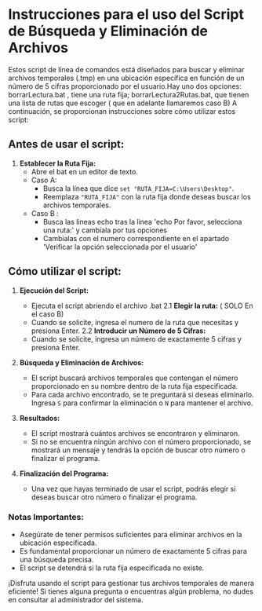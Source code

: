 # Instrucciones para el uso del Script de Búsqueda y Eliminación de Archivos

Estos script de línea de comandos está diseñados para buscar y eliminar archivos temporales (.tmp) en una ubicación específica en función de un número de 5 cifras proporcionado por el usuario.Hay uno dos opciones: borrarLectura.bat , tiene una ruta fija;  borrarLectura2Rutas.bat, que tienen una lista de rutas que escoger ( que en adelante llamaremos caso B) 
A continuación, se proporcionan instrucciones sobre cómo utilizar estos script:

## Antes de usar el script:

1. **Establecer la Ruta Fija:**
   - Abre el bat en un editor de texto.
   - Caso A: 
      - Busca la línea que dice `set "RUTA_FIJA=C:\Users\Desktop"`. 
      - Reemplaza `"RUTA_FIJA"` con la ruta fija donde deseas buscar los archivos temporales.
   - Caso B :
      - Busca las lineas echo tras la linea 'echo Por favor, selecciona una ruta:' y cambiala por tus opciones
      - Cambialas con el numero correspondiente en el apartado 'Verificar la opción seleccionada por el usuario'
## Cómo utilizar el script:

1. **Ejecución del Script:**
   - Ejecuta el script abriendo el archivo .bat 
2.1 **Elegir la ruta:** ( SOLO En el caso B) 
   - Cuando se solicite, ingresa el numero de la ruta que necesitas y presiona Enter.
2.2 **Introducir un Número de 5 Cifras:**
   - Cuando se solicite, ingresa un número de exactamente 5 cifras y presiona Enter.

3. **Búsqueda y Eliminación de Archivos:**
   - El script buscará archivos temporales que contengan el número proporcionado en su nombre dentro de la ruta fija especificada.
   - Para cada archivo encontrado, se te preguntará si deseas eliminarlo. Ingresa `S` para confirmar la eliminación o `N` para mantener el archivo.

4. **Resultados:**
   - El script mostrará cuántos archivos se encontraron y eliminaron.
   - Si no se encuentra ningún archivo con el número proporcionado, se mostrará un mensaje y tendrás la opción de buscar otro número o finalizar el programa.

5. **Finalización del Programa:**
   - Una vez que hayas terminado de usar el script, podrás elegir si deseas buscar otro número o finalizar el programa.

### Notas Importantes:

- Asegúrate de tener permisos suficientes para eliminar archivos en la ubicación especificada.
- Es fundamental proporcionar un número de exactamente 5 cifras para una búsqueda precisa.
- El script se detendrá si la ruta fija especificada no existe.

¡Disfruta usando el script para gestionar tus archivos temporales de manera eficiente! Si tienes alguna pregunta o encuentras algún problema, no dudes en consultar al administrador del sistema.
